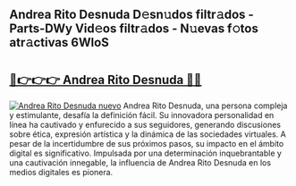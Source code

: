 ## Andrea Rito Desnuda D𝚎sn𝚞dos filtr𝚊dos - Parts-DWy Vid𝚎os filtr𝚊dos - N𝚞evas f𝚘tos atr𝚊ctivas 6WloS

# <h2><a href="http://mb48tyy.tromn.icu/?c=Andrea+Rito+Desnuda">🔗👉👉👉 Andrea Rito Desnuda 🔗🔗</a></h2>

[![Andrea Rito Desnuda nuevo](https://i.imgur.com/pEAQMta.gif)](http://mb48tyy.tromn.icu/?c=Andrea+Rito+Desnuda)
Andrea Rito Desnuda, una persona compleja y estimulante, desafía la definición fácil. Su innovadora personalidad en línea ha cautivado y enfurecido a sus seguidores, generando discusiones sobre ética, expresión artística y la dinámica de las sociedades virtuales. A pesar de la incertidumbre de sus próximos pasos, su impacto en el ámbito digital es significativo. Impulsada por una determinación inquebrantable y una cautivación innegable, la influencia de Andrea Rito Desnuda en los medios digitales es pionera.
